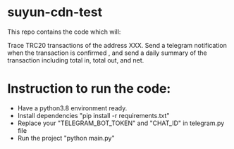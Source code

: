 # suyun-cdn-test

This repo contains the code which will:

Trace TRC20 transactions of the address XXX. Send a telegram notification when the transaction is confirmed , and send a daily summary of the transaction including total in, total out, and net.


# Instruction to run the code:

* Have a python3.8 environment ready.
* Install dependencies "pip install -r requirements.txt"
* Replace your "TELEGRAM_BOT_TOKEN" and "CHAT_ID" in telegram.py file
* Run the project "python main.py"